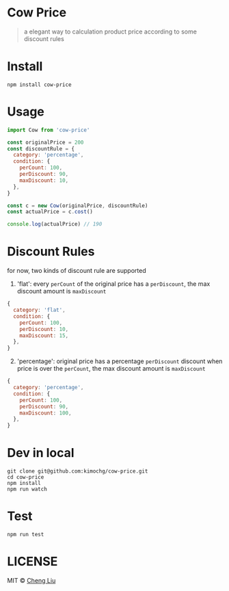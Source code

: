 # Cow Price

> a elegant way to calculation product price according to some discount rules

# Install

```
npm install cow-price
```

# Usage

```javascript
import Cow from 'cow-price'

const originalPrice = 200
const discountRule = {
  category: 'percentage',
  condition: {
    perCount: 100,
    perDiscount: 90,
    maxDiscount: 10,
  },
}

const c = new Cow(originalPrice, discountRule)
const actualPrice = c.cost()

console.log(actualPrice) // 190
```

# Discount Rules

for now, two kinds of discount rule are supported

1. 'flat': every `perCount` of the original price has a `perDiscount`, the max discount amount is `maxDiscount`

```javascript
{
  category: 'flat',
  condition: {
    perCount: 100,
    perDiscount: 10,
    maxDiscount: 15,
  },
}
```

2. 'percentage': original price has a percentage `perDiscount` discount when price is over the `perCount`, the max discount amount is `maxDiscount`

```javascript
{
  category: 'percentage',
  condition: {
    perCount: 100,
    perDiscount: 90,
    maxDiscount: 100,
  },
}
```

# Dev in local

```
git clone git@github.com:kimochg/cow-price.git
cd cow-price
npm install
npm run watch
```

# Test

```
npm run test
```

# LICENSE

MIT © [Cheng Liu](https://github.com/kimochg)
